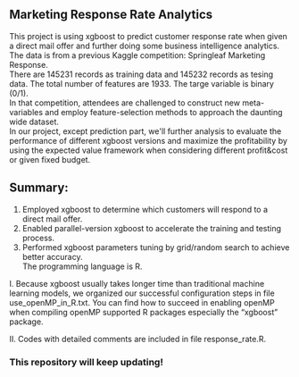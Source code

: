 ## Marketing Response Rate Analytics
This project is using xgboost to predict customer response rate when given a direct mail offer and further doing some business intelligence analytics.  
The data is from a previous Kaggle competition: Springleaf Marketing Response.  
There are 145231 records as training data and 145232 records as tesing data. The total number of features are 1933. The targe variable is binary (0/1).  
In that competition, attendees are challenged to construct new meta-variables and employ feature-selection methods to approach the daunting wide dataset.  
In our project, except prediction part, we'll further analysis to evaluate the performance of different xgboost versions and maximize the profitability by using the expected value framework when considering different profit&cost or given fixed budget. 

## Summary:
1. Employed xgboost to determine which customers will respond to a direct mail offer.   
2. Enabled parallel-version xgboost to accelerate the training and testing process.  
3. Performed xgboost parameters tuning by grid/random search to achieve better accuracy.  
The programming language is R.


I. Because xgboost usually takes longer time than traditional machine learning models, we organized our successful configuration steps in file use_openMP_in_R.txt. You can find how to succeed in enabling openMP when compiling openMP supported R packages especially the “xgboost” package.

II. Codes with detailed comments are included in file response_rate.R. 


### This repository will keep updating!
